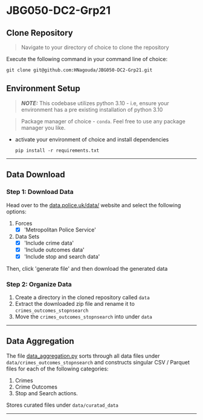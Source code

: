 # JBG050-DC2-Grp21

## Clone Repository
> Navigate to your directory of choice to clone the repository

Execute the following command in your command line of choice:

  ```
  git clone git@github.com:HNagouda/JBG050-DC2-Grp21.git
  ```

## Environment Setup
>***NOTE:*** This codebase utilizes python 3.10 - i.e, ensure your environment has a pre existing installation of python 3.10

> Package manager of choice - `conda`. Feel free to use any package manager you like.

- activate your environment of choice and install dependencies

    ```
    pip install -r requirements.txt
    ```
    
---

## Data Download

### Step 1: Download Data
Head over to the [data.police.uk/data/](https://data.police.uk/data/) website and select the following options:
  1. Forces
     - [X] 'Metropolitan Police Service'
  2. Data Sets 
     - [X] 'Include crime data'
     - [X] 'Include outcomes data'
     - [X] 'Include stop and search data'

Then, click 'generate file' and then download the generated data

### Step 2: Organize Data
1. Create a directory in the cloned repository called `data`
2. Extract the downloaded zip file and rename it to `crimes_outcomes_stopnsearch`
3. Move the `crimes_outcomes_stopnsearch` into under `data`

---

## Data Aggregation

The file [data_aggregation.py](src/exploration/data_aggregation.py) sorts through all data files under `data/crimes_outcomes_stopnsearch` and constructs singular CSV / Parquet files for each of the following categories:
  1. Crimes
  2. Crime Outcomes
  3. Stop and Search actions.

Stores curated files under `data/curatad_data`

---
